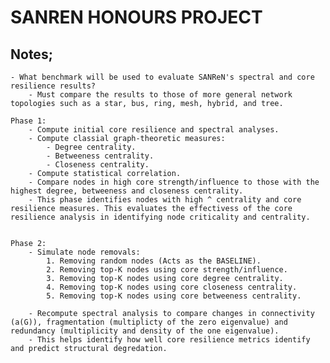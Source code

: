 # SANREN HONOURS PROJECT

## Notes;
    - What benchmark will be used to evaluate SANReN's spectral and core resilience results?
        - Must compare the results to those of more general network topologies such as a star, bus, ring, mesh, hybrid, and tree.

    Phase 1:
        - Compute initial core resilience and spectral analyses.
        - Compute classial graph-theoretic measures:
            - Degree centrality.
            - Betweeness centrality.
            - Closeness centrality.
        - Compute statistical correlation.
        - Compare nodes in high core strength/influence to those with the highest degree, betweeness and closeness centrality. 
        - This phase identifies nodes with high ^ centrality and core resilience measures. This evaluates the effectivess of the core resilience analysis in identifying node criticality and centrality.
        
    
    Phase 2:
        - Simulate node removals:
            1. Removing random nodes (Acts as the BASELINE).
            2. Removing top-K nodes using core strength/influence.
            3. Removing top-K nodes using core degree centrality.
            4. Removing top-K nodes using core closeness centrality.
            5. Removing top-K nodes using core betweeness centrality.

        - Recompute spectral analysis to compare changes in connectivity (a(G)), fragmentation (multiplicty of the zero eigenvalue) and redundancy (multiplicity and density of the one eigenvalue). 
        - This helps identify how well core resilience metrics identify and predict structural degredation. 


